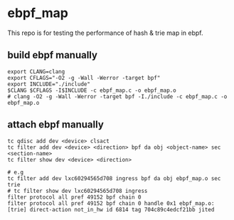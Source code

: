 # ebpf_map 
This repo is for testing the performance of hash & trie map in ebpf.

## build ebpf manually
```
export CLANG=clang
export CFLAGS="-O2 -g -Wall -Werror -target bpf"
export INCLUDE="./include"
$CLANG $CFLAGS -I$INCLUDE -c ebpf_map.c -o ebpf_map.o
# clang -O2 -g -Wall -Werror -target bpf -I./include -c ebpf_map.c -o ebpf_map.o
```

## attach ebpf manually
```
tc qdisc add dev <device> clsact
tc filter add dev <device> <direction> bpf da obj <object-name> sec <section-name>
tc filter show dev <device> <direction>

# e.g
tc filter add dev lxc60294565d708 ingress bpf da obj ebpf_map.o sec trie
# tc filter show dev lxc60294565d708 ingress
filter protocol all pref 49152 bpf chain 0 
filter protocol all pref 49152 bpf chain 0 handle 0x1 ebpf_map.o:[trie] direct-action not_in_hw id 6814 tag 704c89c4edcf21bb jited 
```